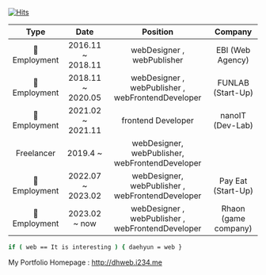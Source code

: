 [![Hits](https://hits.seeyoufarm.com/api/count/incr/badge.svg?url=https%3A%2F%2Fgithub.com%2Fwebcogy%2F&count_bg=%2379C83D&title_bg=%23555555&icon=&icon_color=%23E7E7E7&title=hits&edge_flat=false)](https://hits.seeyoufarm.com)

 
|    Type     |        Date        |                        Position                        |        Company        |
|:-------------:|:-----------------:|:-----------------------------------------------------:|:--------------------------:|
|🏢 Employment | 2016.11 ~ 2018.11 |              webDesigner , webPublisher             |      EBI (Web Agency)      |
|🏢 Employment | 2018.11 ~ 2020.05  | webDesigner , webPublisher , webFrontendDeveloper |      FUNLAB (Start-Up)     |
|🏢 Employment | 2021.02 ~ 2021.11 |                  frontend Developer                  |      nanoIT (Dev-Lab)        |
| Freelancer   | 2019.4 ~          |   webDesigner,  webPublisher,  webFrontendDeveloper                      |                             |
|🏢 Employment | 2022.07 ~ 2023.02 |                  webDesigner, webPublisher , webFrontendDeveloper      |      Pay Eat (Start-Up)        |
|🏢 Employment | 2023.02 ~ now |                  webDesigner , webPublisher , webFrontendDeveloper      |      Rhaon (game company)        |

```sh
if ( web == It is interesting ) { daehyun = web }
```

My Portfolio Homepage : http://dhweb.i234.me

